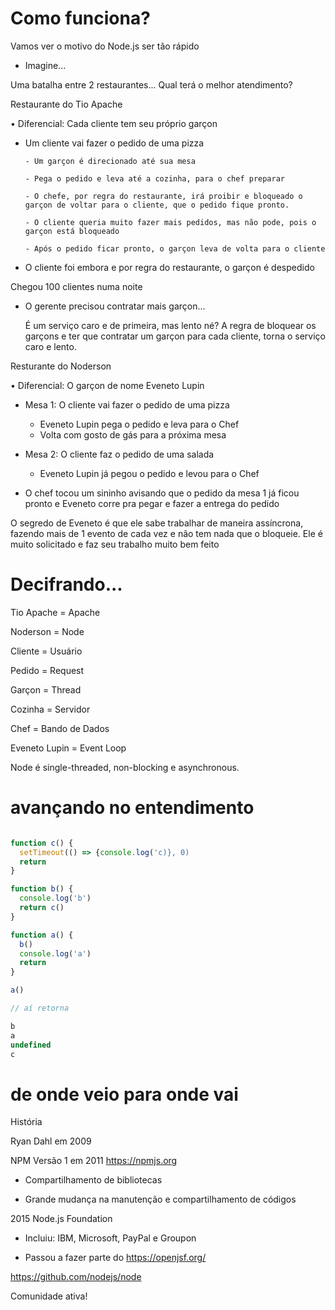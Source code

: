 # Como funciona?

Vamos ver o motivo do Node.js ser tão rápido

- Imagine...

Uma batalha entre 2 restaurantes... 
Qual terá o melhor atendimento?

Restaurante do Tio Apache

• Diferencial: Cada cliente tem seu próprio garçon

  * Um cliente vai fazer o pedido de uma pizza

        - Um garçon é direcionado até sua mesa

        - Pega o pedido e leva até a cozinha, para o chef preparar

        - O chefe, por regra do restaurante, irá proibir e bloqueado o garçon de voltar para o cliente, que o pedido fique pronto.

        - O cliente queria muito fazer mais pedidos, mas não pode, pois o garçon está bloqueado
        
        - Após o pedido ficar pronto, o garçon leva de volta para o cliente

  * O cliente foi embora e por regra do restaurante, o garçon é despedido



Chegou 100 clientes numa noite

  * O gerente precisou contratar mais garçon...

      É um serviço caro e de primeira, mas lento né? A regra de bloquear os garçons e ter que contratar um garçon para cada cliente, torna o serviço caro e lento.



Resturante do Noderson

• Diferencial: O garçon de nome Eveneto Lupin

  * Mesa 1: O cliente vai fazer o pedido de uma pizza
    - Eveneto Lupin pega o pedido e leva para o Chef
    - Volta com gosto de gás para a próxima mesa

  * Mesa 2: O cliente faz o pedido de uma salada
    - Eveneto Lupin já pegou o pedido e levou para o Chef

  * O chef tocou um sininho avisando que o pedido da mesa 1 já ficou pronto e Eveneto corre pra pegar e fazer a entrega do pedido


O segredo de Eveneto é que ele sabe trabalhar de maneira assíncrona, fazendo mais de 1 evento de cada vez e não tem nada que o bloqueie. Ele é muito solicitado e faz seu trabalho muito bem feito


# Decifrando...

Tio Apache = Apache

Noderson = Node

Cliente = Usuário

Pedido = Request

Garçon = Thread

Cozinha = Servidor

Chef = Bando de Dados

Eveneto Lupin = Event Loop

Node é single-threaded, non-blocking e asynchronous.



# avançando no entendimento

```js

function c() {
  setTimeout(() => {console.log('c)}, 0)
  return
}

function b() {
  console.log('b')
  return c()
}

function a() {
  b()
  console.log('a')
  return
}

a()

// aí retorna

b
a
undefined
c


```


# de onde veio para onde vai

História

Ryan Dahl em 2009

NPM Versão 1 em 2011 https://npmjs.org

  - Compartilhamento de bibliotecas

  - Grande mudança na manutenção e compartilhamento de códigos

2015 Node.js Foundation

  - Incluiu: IBM, Microsoft, PayPal e Groupon

  - Passou a fazer parte do https://openjsf.org/

https://github.com/nodejs/node

Comunidade ativa!
